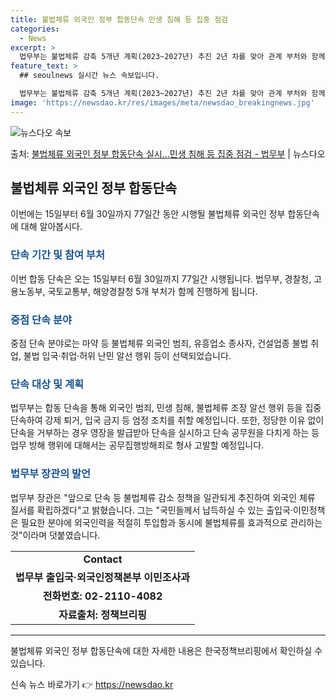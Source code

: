 ```yaml
---
title: 불법체류 외국인 정부 합동단속 민생 침해 등 집중 점검
categories:
  - News
excerpt: >
  법무부는 불법체류 감축 5개년 계획(2023~2027년) 추진 2년 차를 맞아 관계 부처와 함께 정부 합동단…
feature_text: >
  ## seoulnews 실시간 뉴스 속보입니다.

  법무부는 불법체류 감축 5개년 계획(2023~2027년) 추진 2년 차를 맞아 관계 부처와 함께 정부 합동단…
image: 'https://newsdao.kr/res/images/meta/newsdao_breakingnews.jpg'
---
```


![뉴스다오 속보](https://newsdao.kr/res/images/meta/newsdao_breakingnews.jpg)

<p>출처: <a href="https://newsdao.kr/3582" rel="dofollow">불법체류 외국인 정부 합동단속 실시…민생 침해 등 집중 점검 - 법무부</a> | 뉴스다오</p>

<h2 data-ke-size="size26">불법체류 외국인 정부 합동단속</h2>
<p data-ke-size="size16">이번에는 15일부터 6월 30일까지 77일간 동안 시행될 불법체류 외국인 정부 합동단속에 대해 알아봅시다.</p>

<h3><b><span style="color: #1a5490;">단속 기간 및 참여 부처</span></b></h3>
<p data-ke-size="size16">이번 합동 단속은 오는 15일부터 6월 30일까지 77일간 시행됩니다. 법무부, 경찰청, 고용노동부, 국토교통부, 해양경찰청 5개 부처가 함께 진행하게 됩니다.</p>

<h3><b><span style="color: #1a5490;">중점 단속 분야</span></b></h3>
<p data-ke-size="size16">중점 단속 분야로는 마약 등 불법체류 외국인 범죄, 유흥업소 종사자, 건설업종 불법 취업, 불법 입국·취업·허위 난민 알선 행위 등이 선택되었습니다.</p>

<h3><b><span style="color: #1a5490;">단속 대상 및 계획</span></b></h3>
<p data-ke-size="size16">법무부는 합동 단속을 통해 외국인 범죄, 민생 침해, 불법체류 조장 알선 행위 등을 집중 단속하여 강제 퇴거, 입국 금지 등 엄정 조치를 취할 예정입니다. 또한, 정당한 이유 없이 단속을 거부하는 경우 영장을 발급받아 단속을 실시하고 단속 공무원을 다치게 하는 등 업무 방해 행위에 대해서는 공무집행방해죄로 형사 고발할 예정입니다.</p>

<h3><b><span style="color: #1a5490;">법무부 장관의 발언</span></b></h3>
<p data-ke-size="size16">법무부 장관은 "앞으로 단속 등 불법체류 감소 정책을 일관되게 추진하여 외국인 체류 질서를 확립하겠다"고 밝혔습니다. 그는 "국민들께서 납득하실 수 있는 출입국·이민정책은 필요한 분야에 외국인력을 적절히 투입함과 동시에 불법체류를 효과적으로 관리하는 것"이라며 덧붙였습니다.</p>

<table>
	<tr>
		<td style="text-align: center; height: 17px;"><b>Contact</b></td>
	</tr>
    <tr>
		<td style="text-align: center; height: 17px;"><b>법무부 출입국·외국인정책본부 이민조사과</b></td>
	</tr>
	<tr>
		<td style="text-align: center; height: 17px;"><b>전화번호: 02-2110-4082</b></td>
	</tr>
	<tr>
		<td style="text-align: center; height: 17px;"><b>자료출처: 정책브리핑 </b></td>
	</tr>
</table>
<hr>
<p data-ke-size="size16">불법체류 외국인 정부 합동단속에 대한 자세한 내용은 한국정책브리핑에서 확인하실 수 있습니다.</p> 

신속 뉴스 바로가기 👉 <a href="https://newsdao.kr" rel="dofollow">https://newsdao.kr</a>



